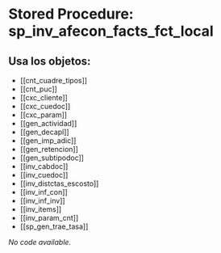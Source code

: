 # Stored Procedure: sp_inv_afecon_facts_fct_local

## Usa los objetos:
- [[cnt_cuadre_tipos]]
- [[cnt_puc]]
- [[cxc_cliente]]
- [[cxc_cuedoc]]
- [[cxc_param]]
- [[gen_actividad]]
- [[gen_decapl]]
- [[gen_imp_adic]]
- [[gen_retencion]]
- [[gen_subtipodoc]]
- [[inv_cabdoc]]
- [[inv_cuedoc]]
- [[inv_distctas_escosto]]
- [[inv_inf_con]]
- [[inv_inf_inv]]
- [[inv_items]]
- [[inv_param_cnt]]
- [[sp_gen_trae_tasa]]

*No code available.*
